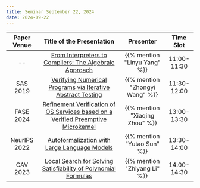 ```yaml
---
title: Seminar September 22, 2024
date: 2024-09-22
---
```


| Paper Venue  |                                            Title of the Presentation                                            |           Presenter            |  Time Slot  |
| :----------: | :-------------------------------------------------------------------------------------------------------------: | :----------------------------: | :---------: |
|      --      |               [From Interpreters to Compilers: The Algebraic Approach](/seminar/24-09-22/linyu/)                |           {{% mention "Linyu Yang" %}}           | 11:00-11:30 |
|   SAS 2019   |            [Verifying Numerical Programs via Iterative Abstract Testing](/seminar/24-09-22/zhongyi/)            | {{% mention "Zhongyi Wang" %}} | 11:30-12:00 |
|  FASE 2024   | [Refinement Verification of OS Services based on a Verified Preemptive Microkernel](/seminar/24-09-22/xiaqing/) | {{% mention "Xiaqing Zhou" %}} | 13:00-13:30 |
| NeurIPS 2022 |                    [Autoformalization with Large Language Models](/seminar/24-09-22/yutao/)                     |  {{% mention "Yutao Sun" %}}   | 13:30-14:00 |
|   CAV 2023   |          [Local Search for Solving Satisfiability of Polynomial Formulas](/seminar/24-09-22/zhiyang/)           |  {{% mention "Zhiyang Li" %}}  | 14:00-14:30 |

<!--more-->
